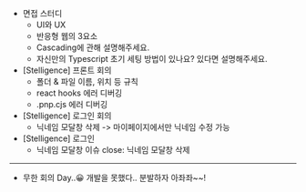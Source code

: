 - 면접 스터디
  - UI와 UX
  - 반응형 웹의 3요소
  - Cascading에 관해 설명해주세요.
  - 자신만의 Typescript 초기 세팅 방법이 있나요? 있다면 설명해주세요.
- [Stelligence] 프론트 회의
  - 폴더 & 파일 이름, 위치 등 규칙
  - react hooks 에러 디버깅
  - .pnp.cjs 에러 디버깅
- [Stelligence] 로그인 회의
  - 닉네임 모달창 삭제 -> 마이페이지에서만 닉네임 수정 가능
- [Stelligence] 로그인
  - 닉네임 모달창 이슈 close: 닉네임 모달창 삭제

---

- 무한 회의 Day..😀 개발을 못했다.. 분발하자 아좌좌~~!
